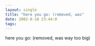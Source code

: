 ```yaml
---
layout: single
title: "here you go: (removed, was"
date: 2002-8-18 23:44:0
tags: 
---
```


here you go: (removed, was way too big)

